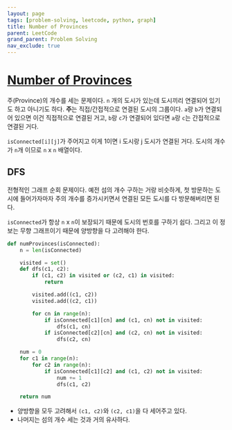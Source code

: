 ```yaml
---
layout: page
tags: [problem-solving, leetcode, python, graph]
title: Number of Provinces
parent: LeetCode
grand_parent: Problem Solving
nav_exclude: true
---
```


# [Number of Provinces](https://leetcode.com/problems/number-of-provinces/)
 주(Province)의 개수를 세는 문제이다. `n` 개의 도시가 있는데 도시끼리
 연결되어 있기도 하고 아니기도 하다. **주**는 직접/간접적으로 연결된
 도시의 그룹이다. `a`랑 `b`가 연결되어 있으면 이건 직접적으로 연결된
 거고, `b`랑 `c`가 연결되어 있다면 `a`랑 `c`는 간접적으로 연결된 거다.

 `isConnected[i][j]`가 주어지고 이게 1이면 i 도시랑 j 도시가 연결된
 거다. 도시의 개수가 `n`개 이므로 `n` x `n` 배열이다.

## DFS
 전형적인 그래프 순회 문제이다. 예전 섬의 개수 구하는 거랑 비슷하게,
 첫 방문하는 도시에 들어가자마자 주의 개수를 증가시키면서 연결된 모든
 도시를 다 방문해버리면 된다.

 `isConnected`가 항상 `n` x `n`이 보장되기 때문에 도시의 번호를 구하기
 쉽다. 그리고 이 정보는 무향 그래프이기 때문에 양방향을 다 고려해야
 한다.

```python
def numProvinces(isConnected):
    n = len(isConnected)

    visited = set()
    def dfs(c1, c2):
        if (c1, c2) in visited or (c2, c1) in visited:
            return

        visited.add((c1, c2))
        visited.add((c2, c1))

        for cn in range(n):
            if isConnected[c1][cn] and (c1, cn) not in visited:
                dfs(c1, cn)
            if isConnected[c2][cn] and (c2, cn) not in visited:
                dfs(c2, cn)

    num = 0
    for c1 in range(n):
        for c2 in range(n):
            if isConnected[c1][c2] and (c1, c2) not in visited:
                num += 1
                dfs(c1, c2)

    return num
```

 - 양방향을 모두 고려해서 `(c1, c2)`와 `(c2, c1)`을 다 세어주고 있다.
 - 나머지는 섬의 개수 세는 것과 거의 유사하다.
